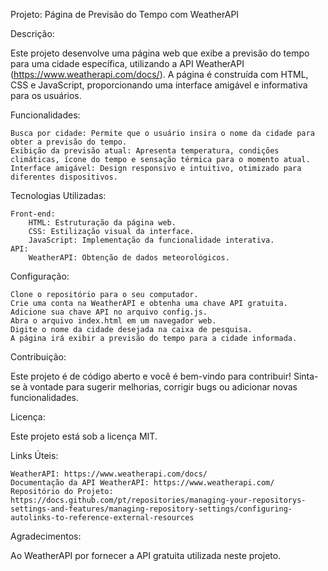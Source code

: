 Projeto: Página de Previsão do Tempo com WeatherAPI

Descrição:

Este projeto desenvolve uma página web que exibe a previsão do tempo para uma cidade específica, utilizando a API WeatherAPI (https://www.weatherapi.com/docs/). A página é construída com HTML, CSS e JavaScript, proporcionando uma interface amigável e informativa para os usuários.

Funcionalidades:

    Busca por cidade: Permite que o usuário insira o nome da cidade para obter a previsão do tempo.
    Exibição da previsão atual: Apresenta temperatura, condições climáticas, ícone do tempo e sensação térmica para o momento atual.
    Interface amigável: Design responsivo e intuitivo, otimizado para diferentes dispositivos.

Tecnologias Utilizadas:

    Front-end:
        HTML: Estruturação da página web.
        CSS: Estilização visual da interface.
        JavaScript: Implementação da funcionalidade interativa.
    API:
        WeatherAPI: Obtenção de dados meteorológicos.

Configuração:

    Clone o repositório para o seu computador.
    Crie uma conta na WeatherAPI e obtenha uma chave API gratuita.
    Adicione sua chave API no arquivo config.js.
    Abra o arquivo index.html em um navegador web.
    Digite o nome da cidade desejada na caixa de pesquisa.
    A página irá exibir a previsão do tempo para a cidade informada.

Contribuição:

Este projeto é de código aberto e você é bem-vindo para contribuir! Sinta-se à vontade para sugerir melhorias, corrigir bugs ou adicionar novas funcionalidades.

Licença:

Este projeto está sob a licença MIT.

Links Úteis:

    WeatherAPI: https://www.weatherapi.com/docs/
    Documentação da API WeatherAPI: https://www.weatherapi.com/
    Repositório do Projeto: https://docs.github.com/pt/repositories/managing-your-repositorys-settings-and-features/managing-repository-settings/configuring-autolinks-to-reference-external-resources

Agradecimentos:

Ao WeatherAPI por fornecer a API gratuita utilizada neste projeto.
